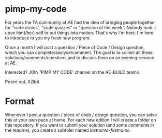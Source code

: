 # pimp-my-code
For years the TA community of AE had the idea of bringing people together for "code clinics", "code quizzes" or "question of the week". Nobody took it upon him(/her) self to put things into motion. That's why I'm here. I'm here to introduce to you my fresh new program:

Once a month I will post a question / Piece of Code / Design question, which you can complete/analyse/comment.
The goal is to collect all these solutions/comments/questions and to discuss them on an evening-session at AE.

Interested? JOIN 'PIMP MY CODE' channel on the AE-BUILD teams.

Peace out, XZibit

# Format
Whenever I post a question / piece of code / design question, you can solve this at your own pace at home. 
For each new edition I will create a folder on this repository. If you want to submit your solution (and some comments in the readme), you create a subfoler named *lastname-firstname*.
  
  
